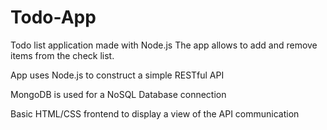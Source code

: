 # Todo-App
Todo list application made with Node.js 
The app allows to add and remove items from the check list.

App uses Node.js to construct a simple RESTful API

MongoDB is used for a NoSQL Database connection

Basic HTML/CSS frontend to display a view of the API communication
